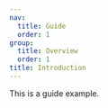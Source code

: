 ```yaml
---
nav:
  title: Guide
  order: 1
group:
  title: Overview
  order: 1
title: Introduction
---
```


This is a guide example.

